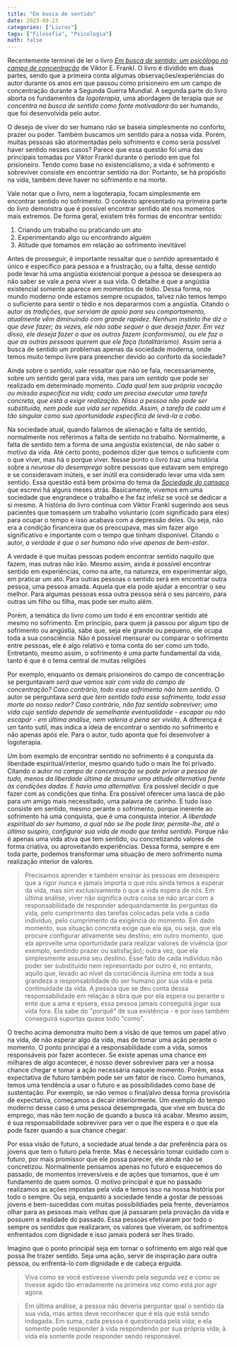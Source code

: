 ```yaml
---
title: "Em busca de sentido"
date: 2023-09-23
categories: ["Livros"]
tags: ["Filosofia", "Psicologia"]
math: false
---
```


Recentemente terminei de ler o livro [_Em busca de sentido: um psicólogo no campo de concentração_](https://www.amazon.com.br/Em-Busca-Sentido-psic%C3%B3logo-concentra%C3%A7%C3%A3o/dp/8532606261) de Viktor E. Frankl.
O livro é dividido em duas partes, sendo que a primeira conta algumas observações/experiências do autor durante os anos em que passou como prisioneiro em um campo de concentração durante a Segunda Guerra Mundial.
A segunda parte do livro aborta os fundamentos da _logoterapia_, uma abordagem de terapia que _se concentra na busca de sentido como fonte motivadora_ do ser humando, que foi desenvolvida pelo autor.

O desejo de viver do ser humano não se baseia simplesmente no conforto, prazer ou poder.
Também buscamos um sentido para a nossa vida.
Porém, muitas pessoas são atormentadas pelo sofrimento e como seria possível haver sentido nesses casos?
Parece que essa questão foi uma das principais tomadas por Viktor Frankl durante o período em que foi prisioneiro.
Tendo como base no existencialismo, a vida é sofrimento e sobreviver consiste em encontrar sentido na dor.
Portanto, se há propósito na vida, também deve haver no sofrimento e na morte.

Vale notar que o livro, nem a logoterapia, focam simplesmente em encontrar sentido no sofrimento.
O contexto apresentado na primeira parte do livro demonstra que é possível encontrar sentido até nos momentos mais extremos.
De forma geral, existem três formas de encontrar sentido:

1. Criando um trabalho ou praticando um ato
2. Experimentando algo ou encontrando alguém
3. Atitude que tomamos em relação ao sofrimento inevitável

Antes de prosseguir, é importante ressaltar que o _sentido_ apresentado é único e específico para pessoa e a frustração, ou a falta, desse _sentido_
pode levar há uma angústia existencial porque a pessoa se desespera ao não saber se vale a pena viver a sua vida.
O detalhe é que a angústia existencial somente aparece em momentos de tédio.
Dessa forma, no mundo moderno onde estamos sempre ocupados, talvez não temos tempo o suficiente para sentir o tédio e nos depararmos com a angústia.
Citando o autor _as tradições, que serviam de apoio para seu comportamento, atualmente vêm diminuindo com grande rapidez. Nenhum instinto lhe diz o que deve fazer; às vezes, ele não sabe sequer o que deseja fazer. Em vez disso, ele deseja fazer o que os outros fazem (conformismo), ou ele faz o que as outras pessoas querem que ele faça (totalitarismo)._
Assim seria a busca de sentido um problemas apenas da sociedade moderna, onde temos muito tempo livre para preencher devido ao conforto da sociedade?

Ainda sobre o _sentido_, vale ressaltar que não se fala, necessariamente, sobre um sentido geral para vida, mas para um _sentido_ que pode ser realizado em determinado momento. _Cada qual tem sua própria vocação ou missão específica na vida; cada um precisa executar uma tarefa concreta, que está a exigir realização. Nisso a pessoa não pode ser substituída, nem pode sua vida ser repetida. Assim, a tarefa de cada um é tão singular como sua oportunidade específica de levá-la a cabo_.

Na sociedade atual, quando falamos de alienação e falta de sentido, normalmente nos referimos a falta de sentido no trabalho.
Normalmente, a falta de sentido tem a forma de uma angústia existencial, de não saber o motivo da vida.
Até certo ponto, podemos dizer que temos o suficiente com o que viver, mas há o porque viver.
Nesse ponto o livro traz uma história sobre a _neurose do desemprego_ sobre pessoas que estavam sem emprego e se consideravam inúteis, e ser
inútil era considerado levar uma vida sem sentido.
Essa questão está bem próxima do tema da [_Sociedade do cansaço_](https://juliocesarbatista.com/posts/sociedade-do-cansaco/) que escrevi há alguns meses atrás.
Basicamente, vivemos em uma sociedade que engrandece o trabalho e lhe faz infeliz se você se dedicar a si mesmo.
A história do livro continua com Viktor Frankl sugerindo aos seus pacientes que tomassem um trabalho voluntario (com significado para eles) para ocupar o tempo e isso acabava com a depressão deles.
Ou seja, não era a condição financeira que os preocupava, mas sim fazer algo significativo e importante com o tempo que tinham disponível.
Citando o autor, _a verdade é que o ser humano não vive apenas de bem-estar_.

A verdade é que muitas pessoas podem encontrar sentido naquilo que fazem, mas outras não irão.
Mesmo assim, ainda é possível encontrar sentido em experiências, como na arte, na natureza, em experimentar algo, em praticar um ato.
Para outras pessoas o sentido será em encontrar outra pessoa, uma pessoa amada.
Aquela que ela pode ajudar a encontrar o seu melhor.
Para algumas pessoas essa outra pessoa será o seu parceiro, para outras um filho ou filha, mas pode ser muito além.

Porém, a temática do livro como um todo é em encontrar sentido até mesmo no sofrimento.
Em princípio, para quem já passou por algum tipo de sofrimento ou angústia, sabe que, seja ele grande ou pequeno, ele ocupa toda a sua consciência.
Não é possível mensurar ou comparar o sofrimento entre pessoas, ele é algo relativo e toma conta do ser como um todo.
Entretanto, mesmo assim, o sofrimento é uma parte fundamental da vida, tanto é que é o tema central de muitas religiões

Por exemplo, enquanto os demais prisioneiros do campo de concentração se perguntavam _será que vamos sair com vida do campo de concentração? Caso contrário, todo esse sofrimento não tem sentido_.
O autor se perguntava _será que tem sentido todo esse sofrimento, toda essa morte ao nosso redor? Caso contrário, não faz sentido sobreviver; uma vida cujo sentido depende de semelhante eventualidade - escapar ou não escapar - em última análise, nem valeria a pena ser vivida_.
A diferença é um tanto sutil, mas indica a ideia de encontrar o sentido no sofrimento e não apenas após ele.
Para o autor, tudo aponta que foi desenvolver a logoterapia.

Um bom exemplo de encontrar sentido no sofrimento é a conquista da liberdade espiritual/interior, mesmo quando tudo o mais lhe foi privado.
Citando o autor _no campo de concentração se pode privar a pessoa de tudo, menos da liberdade última de assumir uma atitude alternativa frente às condições dadas. E havia uma alternativa._
Era possível decidir o que fazer com as condições que tinha.
Era possível oferecer uma lasca de pão para um amigo mais necessitado, uma palavra de carinho.
E tudo isso consiste em sentido, mesmo perante o sofrimento, porque inerente ao sofrimento há uma conquista, que é uma conquista interior.
_A liberdade espiritual do ser humano, a qual não se lhe pode tirar, permite-lhe, até o último suspiro, configurar sua vida de modo que tenha sentido_.
Porque não é apenas uma vida ativa que tem sentido, ou concretizando valores de forma criativa, ou aproveitando experiências.
Dessa forma, sempre e em toda parte, podemos transformar uma situação de mero sofrimento numa realização interior de valores.

> Precisamos aprender e também ensinar às pessoas em desespero que a rigor nunca e jamais importa o que nós ainda temos a esperar da vida, mas sim exclusivamente o que a vida espera de nós.
> Em última análise, viver não significa outra coisa se não arcar com a responsabilidade de responder adequandamente às perguntas da vida, pelo cumprimento das tarefas colocadas pela vida a cada indivíduo, pelo cumprimento da exigência do momento.
> Em dado momento, sua situação concreta exige que ela aja, ou seja, que ela procure configurar ativamente seu destino; em outro momento, que ela aproveite uma oportunidade para realizar valores de vivência (por exemplo, sentindo prazer ou satisfação); outra vez, que ela simplesmente assuma seu destino.
> Esse fato de cada indivíduo não poder ser substituído nem representado por outro é, no entanto, aquilo que, levado ao nível da consciência ilumina em toda a sua grandeza a responsabilidade do ser humano por sua vida e pela continuidade da vida. A pessoa que se deu conta dessa responsabilidade em relação à obra que por ela espera ou perante o ente que a ama e epsera, essa pessoa jamais conseguirá jogar sua vida fora. Ela sabe do "porquê" de sua existência - e por isso também conseguirá suportas quase todo "como".

O trecho acima demonstra muito bem a visão de que temos um papel ativo na vida, de não esperar algo da vida, mas de tomar uma ação perante o momento.
O ponto principal é a responsabilidade com a vida, somos responsáveis por fazer acontecer.
Se existe apenas uma chance em milhares de algo acontecer, é nosso dever sobreviver para ver a nossa chance chegar e tomar a ação necessária naquele momento.
Porém, essa expectativa de futuro também pode ser um fator de risco.
Como humanos, temos uma tendência a usar o futuro e as possibilidades como base de sustentação.
Por exemplo, se não vemos o final/alvo dessa forma provisória de expectativa, começamos a decair interiormente.
Um exemplo do tempo moderno desse caso é uma pessoa desempregada, que vive em busca do emprego, mas não tem noção de quando a busca irá acabar.
Mesmo assim, é sua responsabilidade sobreviver para ver o que lhe espera e o que ela pode fazer quando a sua chance chegar.

Por essa visão de futuro, a sociedade atual tende a dar preferência para os jovens que tem o futuro pela frente.
Mas é necessário tomar cuidado com o futuro, por mais promissor que ele possa parecer, ele ainda não se concretizou.
Normalmente pensamos apenas no futuro e esquecemos do passado, de momentos irreversíveis e de ações que tomamos, que é um fundamento de quem somos.
O motivo principal é que no passado realizamos as ações impostas pela vida e temos isso na nossa história por todo o sempre.
Ou seja, enquanto a sociedade tende a gostar de pessoas jovens e bem-sucedidas com muitas possibildiades pela frente, deveríamos olhar para as pessoas mais velhas que já passaram pela provação da vida e possuem a realidade do passado.
Essa pessoas efetivaram por todo o sempre os _sentidos_ que realizaram, os valores que viveram, os sofrimentos enfrentados com dignidade e isso jamais poderá ser lhes tirado.

Imagino que o ponto principal seja em tornar o sofrimento em algo real que possa lhe trazer sentido.
Seja uma ação, servir de inspiração para outra pessoa, ou enfrentá-lo com dignidade e de cabeça erguida.

> Viva como se você estivesse vivendo pela segunda vez e como se tivesse agido tão erradamente na primeira vez como está por agir agora.

> Em última análise, a pessoa não deveria perguntar qual o sentido da sua vida, mas antes deve reconhecer que é ela que está sendo indagada. Em suma, cada pessoa é questionada pela vida; e ela somente pode responder à vida respondendo por sua própria vida; à vida ela somente pode responder sendo responsável.
